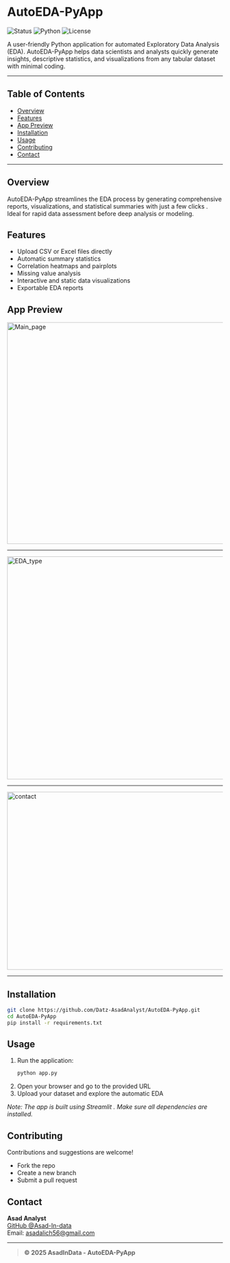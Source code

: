 # AutoEDA-PyApp

![Status](https://img.shields.io/badge/status-active-brightgreen)
![Python](https://img.shields.io/badge/python-3.8%2B-blue)
![License](https://img.shields.io/badge/license-MIT-blue.svg)

A user-friendly Python application for automated Exploratory Data Analysis (EDA). AutoEDA-PyApp helps data scientists and analysts quickly generate insights, descriptive statistics, and visualizations from any tabular dataset with minimal coding.

---

## Table of Contents

- [Overview](#overview)
- [Features](#features)
- [App Preview](#AppPreview)
- [Installation](#installation)
- [Usage](#usage)
- [Contributing](#contributing)
- [Contact](#contact)

---

## Overview

AutoEDA-PyApp streamlines the EDA process by generating comprehensive reports, visualizations, and statistical summaries with just a few clicks . Ideal for rapid data assessment before deep analysis or modeling.

## Features

- Upload CSV or Excel files directly
- Automatic summary statistics
- Correlation heatmaps and pairplots
- Missing value analysis
- Interactive and static data visualizations
- Exportable EDA reports

## App Preview

<img width="1233" height="517" alt="Main_page" src="https://github.com/user-attachments/assets/11fea770-6dfd-406c-b2d6-2efff39c3e8f" />

-----

<img width="1229" height="520" alt="EDA_type" src="https://github.com/user-attachments/assets/25bc18cc-36d2-4741-b986-02d63b2711a3" />

----

<img width="1200" height="415" alt="contact" src="https://github.com/user-attachments/assets/8037300e-4701-4f73-aa98-32c35f63eb44" />

-----

## Installation

```bash
git clone https://github.com/Datz-AsadAnalyst/AutoEDA-PyApp.git
cd AutoEDA-PyApp
pip install -r requirements.txt
```

## Usage

1. Run the application:
    ```bash
    python app.py
    ```
2. Open your browser and go to the provided  URL 
3. Upload your dataset and explore the automatic EDA

*Note: The app is built using Streamlit . Make sure all dependencies are installed.*

## Contributing

Contributions and suggestions are welcome!  
- Fork the repo
- Create a new branch
- Submit a pull request

## Contact

**Asad Analyst**  
[GitHub @Asad-In-data](https://github.com/Asad-In-Data)  
Email: asadalich56@gmail.com

---

> **© 2025 AsadInData - AutoEDA-PyApp**




